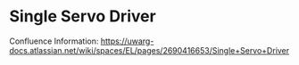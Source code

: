 # Single Servo Driver

Confluence Information: https://uwarg-docs.atlassian.net/wiki/spaces/EL/pages/2690416653/Single+Servo+Driver